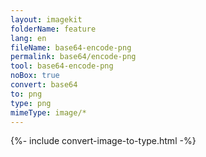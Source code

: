 ```yaml
---
layout: imagekit
folderName: feature
lang: en
fileName: base64-encode-png
permalink: base64/encode-png
tool: base64-encode-png
noBox: true
convert: base64
to: png
type: png
mimeType: image/*
---
```


{%- include convert-image-to-type.html -%}
